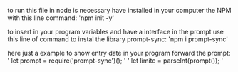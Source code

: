 to run this file in node is necessary have installed in your computer the NPM with this line command:
'npm init -y'

to insert in your program variables and have a interface in the prompt use this line of command to instal the library prompt-sync:
'npm i prompt-sync'

here just a example to show entry date in your program forward the prompt:
'    let prompt = require('prompt-sync')();     '
'    let limite = parseInt(prompt());           '